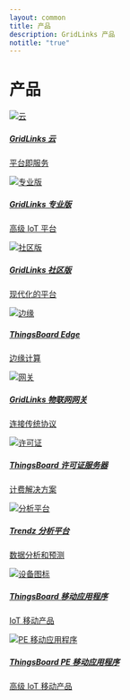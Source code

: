 ```yaml
---
layout: common
title: 产品
description: GridLinks 产品
notitle: "true"
---
```


<h1 class="mainTitle products">产品</h1>

<div class="products-cards">
    <a href="/products/paas/" class="card cloud">
        <img src="/images/thingsboard-c-icon.svg" alt="云">
        <h5 class="title">GridLinks 云</h5>
        <p>平台即服务</p>
    </a>
    <a href="/products/thingsboard-pe/" class="card prof">
        <img src="/images/thingsboard-p-icon.svg" alt="专业版">
        <h5 class="title">GridLinks 专业版</h5>
        <p>高级 IoT 平台</p>
    </a>
    <a href="/docs/getting-started-guides/what-is-thingsboard/" class="card com">
        <img src="/images/thingsboard-cm-icon.svg" alt="社区版">
        <h5 class="title">GridLinks 社区版</h5>
        <p>现代化的平台</p>
    </a>
    <a href="/products/thingsboard-edge/" class="card thingsboard-edge">
        <img src="/images/thingsboard-e-icon.svg" alt="边缘">
        <h5 class="title">ThingsBoard Edge</h5>
        <p>边缘计算</p>
    </a>
    <a href="/docs/iot-gateway/what-is-iot-gateway/" class="card gateway">
        <img src="/images/gateway-icon.svg" alt="网关">
        <h5 class="title"> GridLinks 物联网网关</h5>
        <p>连接传统协议</p>
    </a>
    <a href="/products/license-server/" class="card license">
        <img src="/images/license-icon.svg" alt="许可证">
        <h5 class="title">ThingsBoard 许可证服务器</h5>
        <p>计费解决方案</p>
    </a>
    <a href="/products/trendz/" class="card trendz">
        <img src="/images/trendz-icon.svg" alt="分析平台">
        <h5 class="title">Trendz 分析平台</h5>
        <p>数据分析和预测</p>
    </a>
    <a href="/products/mobile/" class="card mobile">
        <img src="/images/tb-mobile-icon.svg" alt="设备图标">
        <h5 class="title">ThingsBoard 移动应用程序</h5>
        <p>IoT 移动产品</p>
    </a>
    <a href="/products/mobile-pe/" class="card pe-mobile">
        <img src="/images/tb-pe-mobile-icon.svg" alt="PE 移动应用程序">
        <h5 class="title">ThingsBoard PE 移动应用程序</h5>
        <p>高级 IoT 移动产品</p>
    </a>
</div>